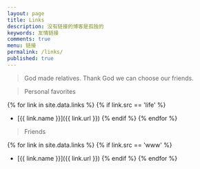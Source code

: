 ```yaml
---
layout: page
title: Links
description: 没有链接的博客是孤独的
keywords: 友情链接
comments: true
menu: 链接
permalink: /links/
published: true
---
```


> God made relatives. Thank God we can choose our friends.

> Personal favorites

{% for link in site.data.links %}
  {% if link.src == 'life' %}
* [{{ link.name }}]({{ link.url }})
  {% endif %}
{% endfor %}

> Friends

{% for link in site.data.links %}
  {% if link.src == 'www' %}
* [{{ link.name }}]({{ link.url }})
  {% endif %}
{% endfor %}
